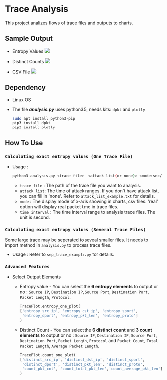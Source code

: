 # Trace Analysis

This project analizes flows of trace files and outputs to charts.

## Sample Output

* Entropy Values
![ ](https://raw.githubusercontent.com/LycorisAurea/trace_analysis/master/show/Example_1_entropy.png)

* Distinct Counts
![ ](https://raw.githubusercontent.com/LycorisAurea/trace_analysis/master/show/Example_2_count.png)

* CSV File
![ ](https://raw.githubusercontent.com/LycorisAurea/trace_analysis/master/show/Example_4_csv.png)

## Dependency

* Linux OS
* The file **_analysis.py_** uses python3.5, needs kits: `dpkt` and `plotly`

  ```bash
  sudo apt install python3-pip
  pip3 install dpkt
  pip3 install plotly
  ```

## How To Use

### `Calculating exact entropy values (One Trace File)`

* Usage :

    ```bash
    python3 analysis.py <trace file>  <attack list(or none)> <mode:sec/min/hour/real> <time interval(sec)>
    ```

  * `trace file` : The path of the trace file you want to analysis.
  * `attack list`: The time of attack ranges. If you don't have attack list, you can fill in 'none'. Refer to `attack_list_example.txt` for details.
  * `mode` : The display mode of x-axis showing in charts, csv files. 'real' option will display real packet time in trace files.
  * `time interval` : The time interval range to analysis trace files. The unit is second.

### `Calculating exact entropy values (Several Trace Files)`

Some large trace may be seperated to seveal smaller files. It needs to import method in `analysis.py` to process trace files.

* Usage : Refer to `sep_trace_example.py` for details.

### `Advanced Features`

* Select Output Elements
  * Entropy value - You can select the **6 entropy elements** to output or no : `Source IP`, `Destination IP`, `Source Port`, `Destination Port`, `Packet Length`, `Protocol`.

    ``` Python
    TracePlot.entropy_one_plot(
    ['entropy_src_ip', 'entropy_dst_ip', 'entropy_sport',
     'entropy_dport', 'entropy_pkt_len', 'entropy_proto']
    )
    ```
  
  * Distinct Count - You can select the **6 distinct count** and **3 count elements** to output or no : `Source IP`, `Destination IP`, `Source Port`, `Destination Port`, `Packet Length`, `Protocol` and `Packet Count`, `Total Packet Length`, `Average Packet Length`.

    ``` Python
    TracePlot.count_one_plot(
    ['distinct_src_ip', 'distinct_dst_ip', 'distinct_sport',
     'distinct_dport', 'distinct_pkt_len', 'distinct_proto',
     'count_pkt_cnt', 'count_total_pkt_len','count_average_pkt_len']
    )
    ```
